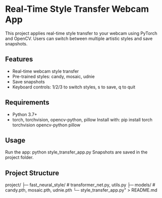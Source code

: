 # Real-Time Style Transfer Webcam App

This project applies real-time style transfer to your webcam using PyTorch and OpenCV. Users can switch between multiple artistic styles and save snapshots.

## Features
- Real-time webcam style transfer
- Pre-trained styles: candy, mosaic, udnie
- Save snapshots
- Keyboard controls: 1/2/3 to switch styles, s to save, q to quit

## Requirements
- Python 3.7+
- torch, torchvision, opencv-python, pillow
Install with: pip install torch torchvision opencv-python pillow

## Usage
Run the app:
python style_transfer_app.py
Snapshots are saved in the project folder.

## Project Structure
project/
├─ fast_neural_style/        # transformer_net.py, utils.py
├─ models/                   # candy.pth, mosaic.pth, udnie.pth
└─ style_transfer_app.py" > README.md
